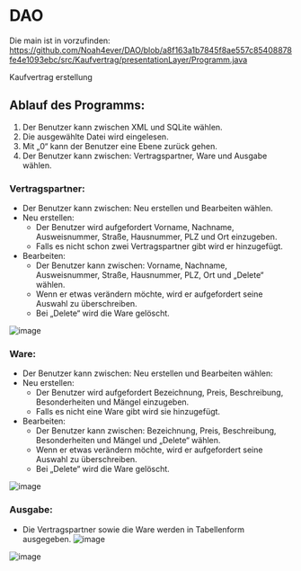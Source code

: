 # DAO

Die main ist in vorzufinden: https://github.com/Noah4ever/DAO/blob/a8f163a1b7845f8ae557c85408878fe4e1093ebc/src/Kaufvertrag/presentationLayer/Programm.java

Kaufvertrag erstellung

## Ablauf des Programms:
1.	Der Benutzer kann zwischen XML und SQLite wählen.
2.	Die ausgewählte Datei wird eingelesen.
3.	Mit „0“ kann der Benutzer eine Ebene zurück gehen.
4.	Der Benutzer kann zwischen: Vertragspartner, Ware und Ausgabe wählen.
###	Vertragspartner:
  -	Der Benutzer kann zwischen: Neu erstellen und Bearbeiten wählen.
  -	Neu erstellen:
    -	Der Benutzer wird aufgefordert Vorname, Nachname, Ausweisnummer, Straße, Hausnummer, PLZ und Ort einzugeben.
    -	Falls es nicht schon zwei Vertragspartner gibt wird er hinzugefügt.
  -	Bearbeiten:
    -	Der Benutzer kann zwischen: Vorname, Nachname, Ausweisnummer, Straße, Hausnummer, PLZ, Ort und „Delete“ wählen.
    -	Wenn er etwas verändern möchte, wird er aufgefordert seine Auswahl zu überschreiben.
    -	Bei „Delete“ wird die Ware gelöscht.

![image](https://user-images.githubusercontent.com/66632359/175576209-ed9d9ee0-49f5-4696-98b1-cc6d9fe9495e.png)

###	Ware:
  -	Der Benutzer kann zwischen: Neu erstellen und Bearbeiten wählen:
  -	Neu erstellen:
    -	Der Benutzer wird aufgefordert Bezeichnung, Preis, Beschreibung, Besonderheiten und Mängel einzugeben.
    -	Falls es nicht eine Ware gibt wird sie hinzugefügt.
  -	Bearbeiten:
    -	Der Benutzer kann zwischen: Bezeichnung, Preis, Beschreibung, Besonderheiten und Mängel und „Delete“ wählen.
    -	Wenn er etwas verändern möchte, wird er aufgefordert seine Auswahl zu überschreiben.
    -	Bei „Delete“ wird die Ware gelöscht.

![image](https://user-images.githubusercontent.com/66632359/175576449-c99080b6-3e39-4102-aa46-ab7ffb3baf15.png)

###	Ausgabe:
  -	Die Vertragspartner sowie die Ware werden in Tabellenform ausgegeben.
![image](https://user-images.githubusercontent.com/66632359/175576084-aa8dae49-62bf-456f-ab4d-191d79feddb4.png)


![image](https://user-images.githubusercontent.com/66632359/175573630-c7c30b83-bf2e-454b-b2e9-e9b6301189f6.png)
